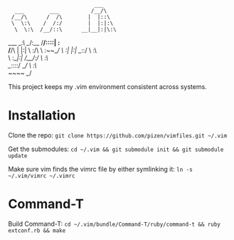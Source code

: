 
                               ___     
      ___        ___          /__/\    
     /__/\      /  /\        |  |::\   
     \  \:\    /  /:/        |  |:|:\  
      \  \:\  /__/::\      __|__|:|\:\ 
  ___  \__\:\ \__\/\:\__  /__/::::| \:\
 /__/\ |  |:|    \  \:\/\ \  \:\~~\__\/
 \  \:\|  |:|     \__\::/  \  \:\      
  \  \:\__|:|     /__/:/    \  \:\     
   \__\::::/      \__\/      \  \:\    
       ~~~~                   \__\/    


This project keeps my .vim environment consistent across systems.

Installation
============

Clone the repo:
`git clone https://github.com/pizen/vimfiles.git ~/.vim`

Get the submodules:
`cd ~/.vim && git submodule init && git submodule update`

Make sure vim finds the vimrc file by either symlinking it:
`ln -s ~/.vim/vimrc ~/.vimrc`

Command-T
=========

Build Command-T:
`cd ~/.vim/bundle/Command-T/ruby/command-t && ruby extconf.rb && make`
